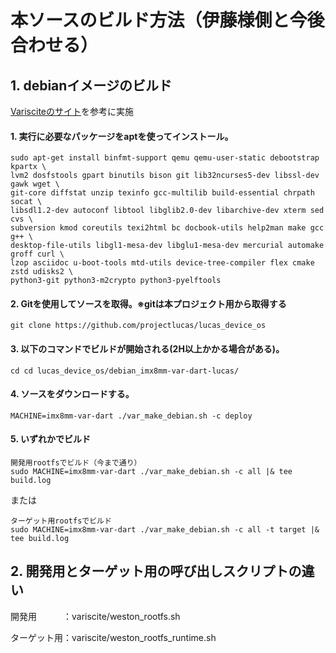 # 本ソースのビルド方法（伊藤様側と今後合わせる）
## 1. debianイメージのビルド
[Varisciteのサイト](https://variwiki.com/index.php?title=Debian_Build_Release&release=mx8mm-debian-bullseye-5.4-2.1.x-v1.3)を参考に実施

#### 1. 実行に必要なパッケージをaptを使ってインストール。
```
sudo apt-get install binfmt-support qemu qemu-user-static debootstrap kpartx \ 
lvm2 dosfstools gpart binutils bison git lib32ncurses5-dev libssl-dev gawk wget \ 
git-core diffstat unzip texinfo gcc-multilib build-essential chrpath socat \
libsdl1.2-dev autoconf libtool libglib2.0-dev libarchive-dev xterm sed cvs \
subversion kmod coreutils texi2html bc docbook-utils help2man make gcc g++ \ 
desktop-file-utils libgl1-mesa-dev libglu1-mesa-dev mercurial automake groff curl \ 
lzop asciidoc u-boot-tools mtd-utils device-tree-compiler flex cmake zstd udisks2 \ 
python3-git python3-m2crypto python3-pyelftools
```
#### 2. Gitを使用してソースを取得。※gitは本プロジェクト用から取得する
```
git clone https://github.com/projectlucas/lucas_device_os
```
#### 3. 以下のコマンドでビルドが開始される(2H以上かかる場合がある)。
```
cd cd lucas_device_os/debian_imx8mm-var-dart-lucas/
```
#### 4. ソースをダウンロードする。
```
MACHINE=imx8mm-var-dart ./var_make_debian.sh -c deploy
```
#### 5. いずれかでビルド
```
開発用rootfsでビルド（今まで通り）
sudo MACHINE=imx8mm-var-dart ./var_make_debian.sh -c all |& tee build.log
```
または

```
ターゲット用rootfsでビルド
sudo MACHINE=imx8mm-var-dart ./var_make_debian.sh -c all -t target |& tee build.log
```

## 2. 開発用とターゲット用の呼び出しスクリプトの違い
開発用　　　：variscite/weston_rootfs.sh

ターゲット用：variscite/weston_rootfs_runtime.sh


